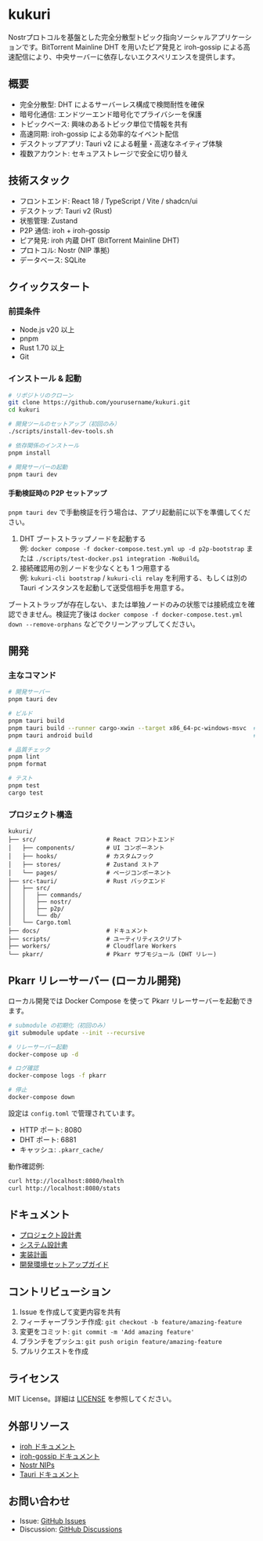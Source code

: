 # kukuri

Nostrプロトコルを基盤とした完全分散型トピック指向ソーシャルアプリケーションです。BitTorrent Mainline DHT を用いたピア発見と iroh-gossip による高速配信により、中央サーバーに依存しないエクスペリエンスを提供します。

## 概要
- 完全分散型: DHT によるサーバーレス構成で検閲耐性を確保
- 暗号化通信: エンドツーエンド暗号化でプライバシーを保護
- トピックベース: 興味のあるトピック単位で情報を共有
- 高速同期: iroh-gossip による効率的なイベント配信
- デスクトップアプリ: Tauri v2 による軽量・高速なネイティブ体験
- 複数アカウント: セキュアストレージで安全に切り替え

## 技術スタック
- フロントエンド: React 18 / TypeScript / Vite / shadcn/ui
- デスクトップ: Tauri v2 (Rust)
- 状態管理: Zustand
- P2P 通信: iroh + iroh-gossip
- ピア発見: iroh 内蔵 DHT (BitTorrent Mainline DHT)
- プロトコル: Nostr (NIP 準拠)
- データベース: SQLite

## クイックスタート
### 前提条件
- Node.js v20 以上
- pnpm
- Rust 1.70 以上
- Git

### インストール & 起動
```bash
# リポジトリのクローン
git clone https://github.com/yourusername/kukuri.git
cd kukuri

# 開発ツールのセットアップ（初回のみ）
./scripts/install-dev-tools.sh

# 依存関係のインストール
pnpm install

# 開発サーバーの起動
pnpm tauri dev
```

#### 手動検証時の P2P セットアップ
`pnpm tauri dev` で手動検証を行う場合は、アプリ起動前に以下を準備してください。

1. DHT ブートストラップノードを起動する  
   例: `docker compose -f docker-compose.test.yml up -d p2p-bootstrap` または `./scripts/test-docker.ps1 integration -NoBuild`。
2. 接続確認用の別ノードを少なくとも 1 つ用意する  
   例: `kukuri-cli bootstrap` / `kukuri-cli relay` を利用する、もしくは別の Tauri インスタンスを起動して送受信相手を用意する。

ブートストラップが存在しない、または単独ノードのみの状態では接続成立を確認できません。検証完了後は `docker compose -f docker-compose.test.yml down --remove-orphans` などでクリーンアップしてください。

## 開発
### 主なコマンド
```bash
# 開発サーバー
pnpm tauri dev

# ビルド
pnpm tauri build
pnpm tauri build --runner cargo-xwin --target x86_64-pc-windows-msvc  # Windows 向け
pnpm tauri android build                                              # Android 向け

# 品質チェック
pnpm lint
pnpm format

# テスト
pnpm test
cargo test
```

### プロジェクト構造
```
kukuri/
├── src/                    # React フロントエンド
│   ├── components/         # UI コンポーネント
│   ├── hooks/              # カスタムフック
│   ├── stores/             # Zustand ストア
│   └── pages/              # ページコンポーネント
├── src-tauri/              # Rust バックエンド
│   ├── src/
│   │   ├── commands/
│   │   ├── nostr/
│   │   ├── p2p/
│   │   └── db/
│   └── Cargo.toml
├── docs/                   # ドキュメント
├── scripts/                # ユーティリティスクリプト
├── workers/                # Cloudflare Workers
└── pkarr/                  # Pkarr サブモジュール (DHT リレー)
```

## Pkarr リレーサーバー (ローカル開発)
ローカル開発では Docker Compose を使って Pkarr リレーサーバーを起動できます。

```bash
# submodule の初期化（初回のみ）
git submodule update --init --recursive

# リレーサーバー起動
docker-compose up -d

# ログ確認
docker-compose logs -f pkarr

# 停止
docker-compose down
```

設定は `config.toml` で管理されています。
- HTTP ポート: 8080
- DHT ポート: 6881
- キャッシュ: `.pkarr_cache/`

動作確認例:
```bash
curl http://localhost:8080/health
curl http://localhost:8080/stats
```

## ドキュメント
- [プロジェクト設計書](docs/01_project/design_doc.md)
- [システム設計書](docs/02_architecture/system_design.md)
- [実装計画](docs/03_implementation/implementation_plan.md)
- [開発環境セットアップガイド](docs/01_project/setup_guide.md)

## コントリビューション
1. Issue を作成して変更内容を共有
2. フィーチャーブランチ作成: `git checkout -b feature/amazing-feature`
3. 変更をコミット: `git commit -m 'Add amazing feature'`
4. ブランチをプッシュ: `git push origin feature/amazing-feature`
5. プルリクエストを作成

## ライセンス
MIT License。詳細は [LICENSE](LICENSE) を参照してください。

## 外部リソース
- [iroh ドキュメント](https://docs.rs/iroh/latest/iroh/)
- [iroh-gossip ドキュメント](https://docs.rs/iroh-gossip/latest/iroh_gossip/)
- [Nostr NIPs](https://github.com/nostr-protocol/nips)
- [Tauri ドキュメント](https://tauri.app/)

## お問い合わせ
- Issue: [GitHub Issues](https://github.com/yourusername/kukuri/issues)
- Discussion: [GitHub Discussions](https://github.com/yourusername/kukuri/discussions)
